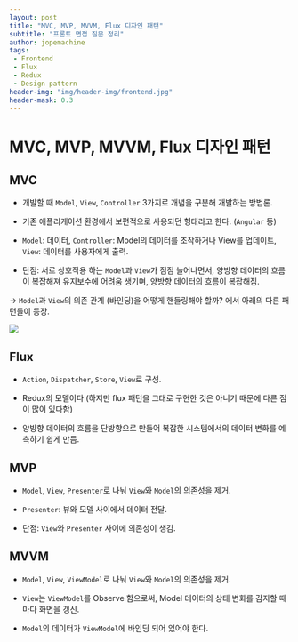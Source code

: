 ```yaml
---
layout: post
title: "MVC, MVP, MVVM, Flux 디자인 패턴"
subtitle: "프론트 면접 질문 정리"
author: jopemachine
tags: 
 - Frontend
 - Flux
 - Redux
 - Design pattern
header-img: "img/header-img/frontend.jpg"
header-mask: 0.3
---
```


# MVC, MVP, MVVM, Flux 디자인 패턴

## MVC

- 개발할 때 `Model`, `View`, `Controller` 3가지로 개념을 구분해 개발하는 방법론.

- 기존 애플리케이션 환경에서 보편적으로 사용되던 형태라고 한다. (`Angular` 등)

- `Model`: 데이터, `Controller`: Model의 데이터를 조작하거나 View를 업데이트, `View`: 데이터를 사용자에게 출력.

- 단점: 서로 상호작용 하는 `Model`과 `View`가 점점 늘어나면서, 양방향 데이터의 흐름이 복잡해져 유지보수에 어려움 생기며, 양방향 데이터의 흐름이 복잡해짐.

-> `Model`과 `View`의 의존 관계 (바인딩)을 어떻게 핸들링해야 할까? 에서 아래의 다른 패턴들이 등장.

![](/img/posts/Interview/2021-10-11-Mvc-Mvp-Mvvm-Flux/다운로드.png)

## Flux

- `Action`, `Dispatcher`, `Store`, `View`로 구성.

- Redux의 모델이다 (하지만 flux 패턴을 그대로 구현한 것은 아니기 때문에 다른 점이 많이 있다함)

- 양방향 데이터의 흐름을 단방향으로 만들어 복잡한 시스템에서의 데이터 변화를 예측하기 쉽게 만듬.

## MVP

- `Model`, `View`, `Presenter`로 나눠 `View`와 `Model`의 의존성을 제거.

- `Presenter`: 뷰와 모델 사이에서 데이터 전달.

- 단점: `View`와 `Presenter` 사이에 의존성이 생김.

## MVVM

- `Model`, `View`, `ViewModel`로 나눠 `View`와 `Model`의 의존성을 제거.

- `View`는 `ViewModel`를 Observe 함으로써, Model 데이터의 상태 변화를 감지할 때 마다 화면을 갱신.

- `Model`의 데이터가 `ViewModel`에 바인딩 되어 있어야 한다.
